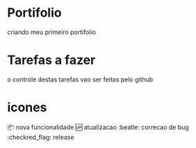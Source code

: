 # Portifolio
criando meu primeiro portifolio

# Tarefas a fazer
o controle destas tarefas vao ser feitas pelo github

# icones

:package: nova funcionalidade
:up: atualizacao
:beatle: correcao de bug
:checkred_flag: release